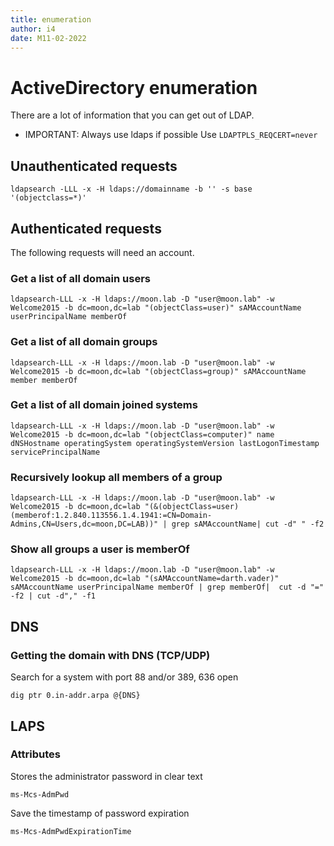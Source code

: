 ```yaml
---
title: enumeration
author: i4
date: M11-02-2022
---
```


# ActiveDirectory enumeration


There are a lot of information that you can get out of LDAP.

- IMPORTANT: Always use ldaps if possible 
  Use `LDAPTPLS_REQCERT=never`

## Unauthenticated requests

```
ldapsearch -LLL -x -H ldaps://domainname -b '' -s base '(objectclass=*)'
```
[](/w/images/ad/ad_functional_level.png)

## Authenticated requests
The following requests will need an account.

### Get a list of all domain users
```
ldapsearch-LLL -x -H ldaps://moon.lab -D "user@moon.lab" -w Welcome2015 -b dc=moon,dc=lab "(objectClass=user)" sAMAccountName userPrincipalName memberOf
```

### Get a list of all domain groups

```
ldapsearch-LLL -x -H ldaps://moon.lab -D "user@moon.lab" -w Welcome2015 -b dc=moon,dc=lab "(objectClass=group)" sAMAccountName member memberOf
```

### Get a list of all domain joined systems
```
ldapsearch-LLL -x -H ldaps://moon.lab -D "user@moon.lab" -w Welcome2015 -b dc=moon,dc=lab "(objectClass=computer)" name dNSHostname operatingSystem operatingSystemVersion lastLogonTimestamp servicePrincipalName
```

### Recursively lookup all members of a group
```
ldapsearch-LLL -x -H ldaps://moon.lab -D "user@moon.lab" -w Welcome2015 -b dc=moon,dc=lab "(&(objectClass=user)(memberof:1.2.840.113556.1.4.1941:=CN=Domain-Admins,CN=Users,dc=moon,DC=LAB))" | grep sAMAccountName| cut -d" " -f2
```

### Show all groups a user is memberOf

```
ldapsearch-LLL -x -H ldaps://moon.lab -D "user@moon.lab" -w Welcome2015 -b dc=moon,dc=lab "(sAMAccountName=darth.vader)" sAMAccountName userPrincipalName memberOf | grep memberOf|  cut -d "=" -f2 | cut -d"," -f1
```

## DNS

### Getting the domain with DNS (TCP/UDP)
Search for a system with port 88 and/or 389, 636 open
```
dig ptr 0.in-addr.arpa @{DNS}
```

## LAPS
### Attributes
Stores the administrator password in clear text
```
ms-Mcs-AdmPwd
```

Save the timestamp of password expiration
```
ms-Mcs-AdmPwdExpirationTime
```

